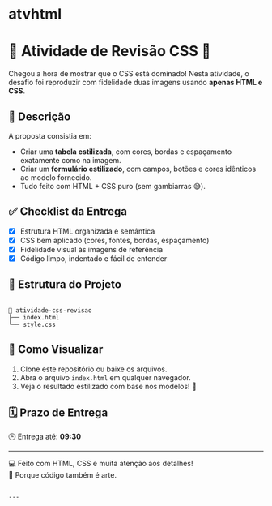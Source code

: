 # atvhtml
# 🎨 Atividade de Revisão CSS 🚀

Chegou a hora de mostrar que o CSS está dominado! Nesta atividade, o desafio foi reproduzir com fidelidade duas imagens usando **apenas HTML e CSS**.

## 📌 Descrição

A proposta consistia em:

- Criar uma **tabela estilizada**, com cores, bordas e espaçamento exatamente como na imagem.
- Criar um **formulário estilizado**, com campos, botões e cores idênticos ao modelo fornecido.
- Tudo feito com HTML + CSS puro (sem gambiarras 😅).

## ✅ Checklist da Entrega

- [x] Estrutura HTML organizada e semântica
- [x] CSS bem aplicado (cores, fontes, bordas, espaçamento)
- [x] Fidelidade visual às imagens de referência
- [x] Código limpo, indentado e fácil de entender

## 📁 Estrutura do Projeto

```

📂 atividade-css-revisao
├── index.html
└── style.css

```

## 🚀 Como Visualizar

1. Clone este repositório ou baixe os arquivos.
2. Abra o arquivo `index.html` em qualquer navegador.
3. Veja o resultado estilizado com base nos modelos! 🎯

## 🗓️ Prazo de Entrega

🕒 Entrega até: **09:30**

---

💻 Feito com HTML, CSS e muita atenção aos detalhes!  
🎨 Porque código também é arte.
```

---
